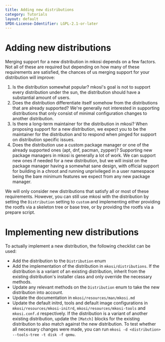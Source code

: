 ```yaml
---
title: Adding new distributions
category: Tutorials
layout: default
SPDX-License-Identifier: LGPL-2.1-or-later
---
```


# Adding new distributions

Merging support for a new distribution in mkosi depends on a few
factors. Not all of these are required but depending on how many of
these requirements are satisfied, the chances of us merging support for
your distribution will improve:

1. Is the distribution somewhat popular? mkosi's goal is not to support
   every distribution under the sun, the distribution should have a
   substantial amount of users.
2. Does the distribution differentiate itself somehow from the
   distributions that are already supported? We're generally not
   interested in supporting distributions that only consist of minimal
   configuration changes to another distribution.
3. Is there a long-term maintainer for the distribution in mkosi? When
   proposing support for a new distribution, we expect you to be the
   maintainer for the distribution and to respond when pinged for
   support on distribution specific issues.
4. Does the distribution use a custom package manager or one of the
   already supported ones (apt, dnf, pacman, zypper)? Supporting new
   package managers in mkosi is generally a lot of work. We can support
   new ones if needed for a new distribution, but we will insist on the
   package manager having a somewhat sane design, with official support
   for building in a chroot and running unprivileged in a user namespace
   being the bare minimum features we expect from any new package
   manager.

We will only consider new distributions that satisfy all or most of
these requirements. However, you can still use mkosi with the
distribution by setting the `Distribution` setting to `custom` and
implementing either providing the rootfs via a skeleton tree or base
tree, or by providing the rootfs via a prepare script.

# Implementing new distributions

To actually implement a new distribution, the following checklist can be
used:

- Add the distribution to the `Distribution` enum
- Add the implementation of the distribution in `mkosi/distributions`.
  If the distribution is a variant of an existing distribution, inherit
  from the existing distribution's installer class and only override the
  necessary methods.
- Update any relevant methods on the `Distribution` enum to take the new
  distribution into account.
- Update the documentation in `mkosi/resources/man/mkosi.md`
- Update the default initrd, tools and default image configurations in
  `mkosi/resources/mkosi-initrd`, `mkosi/resources/mkosi-tools` and
  `mkosi.conf.d` respectively. If the distribution is a variant of
  another existing distribution, update the `[Match]` blocks for the
  existing distribution to also match against the new distribution. To
  test whether all necessary changes were made, you can run
  `mkosi -d <distribution> --tools-tree -t disk -f qemu`.

